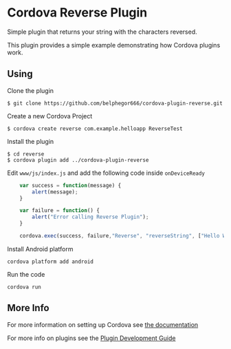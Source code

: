 # Cordova Reverse Plugin

Simple plugin that returns your string with the characters reversed.

This plugin provides a simple example demonstrating how Cordova plugins work.

## Using
Clone the plugin

    $ git clone https://github.com/belphegor666/cordova-plugin-reverse.git

Create a new Cordova Project

    $ cordova create reverse com.example.helloapp ReverseTest
    
Install the plugin

    $ cd reverse
    $ cordova plugin add ../cordova-plugin-reverse
    

Edit `www/js/index.js` and add the following code inside `onDeviceReady`

```js
    var success = function(message) {
        alert(message);
    }

    var failure = function() {
        alert("Error calling Reverse Plugin");
    }

    cordova.exec(success, failure,"Reverse", "reverseString", ["Hello World!"]);
```

Install Android platform

    cordova platform add android
    
Run the code

    cordova run 

## More Info

For more information on setting up Cordova see [the documentation](http://cordova.apache.org/docs/en/4.0.0/guide_cli_index.md.html#The%20Command-Line%20Interface)

For more info on plugins see the [Plugin Development Guide](http://cordova.apache.org/docs/en/4.0.0/guide_hybrid_plugins_index.md.html#Plugin%20Development%20Guide)
